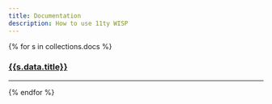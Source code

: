 ```yaml
---
title: Documentation
description: How to use 11ty WISP
---
```

{% for s in collections.docs %}
<h3><a href="{{s.url}}">{{s.data.title}}</a></h3><hr/>
{% endfor %}
